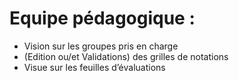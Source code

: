 # Equipe pédagogique :
  - Vision sur les groupes pris en charge
  - (Edition ou/et Validations) des grilles de notations
  - Visue sur les feuilles d’évaluations
